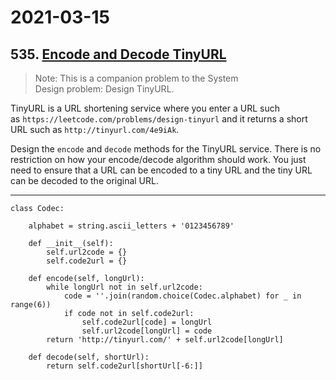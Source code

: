 # 2021-03-15

## 535. [Encode and Decode TinyURL](https://leetcode.com/problems/encode-and-decode-tinyurl/)

> Note: This is a companion problem to the System Design problem: Design TinyURL.

TinyURL is a URL shortening service where you enter a URL such as `https://leetcode.com/problems/design-tinyurl` and it returns a short URL such as `http://tinyurl.com/4e9iAk`.

Design the `encode` and `decode` methods for the TinyURL service. There is no restriction on how your encode/decode algorithm should work. You just need to ensure that a URL can be encoded to a tiny URL and the tiny URL can be decoded to the original URL.

---

```py3
class Codec:

    alphabet = string.ascii_letters + '0123456789'

    def __init__(self):
        self.url2code = {}
        self.code2url = {}

    def encode(self, longUrl):
        while longUrl not in self.url2code:
            code = ''.join(random.choice(Codec.alphabet) for _ in range(6))
            if code not in self.code2url:
                self.code2url[code] = longUrl
                self.url2code[longUrl] = code
        return 'http://tinyurl.com/' + self.url2code[longUrl]

    def decode(self, shortUrl):
        return self.code2url[shortUrl[-6:]]
```
